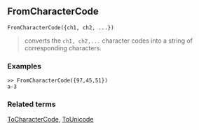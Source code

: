 ## FromCharacterCode

```
FromCharacterCode({ch1, ch2, ...})
```

> converts the `ch1, ch2,...` character codes into a string of corresponding characters.

 
### Examples

```
>> FromCharacterCode({97,45,51})
a-3
```

### Related terms 
[ToCharacterCode](ToCharacterCode.md), [ToUnicode](ToUnicode.md)
